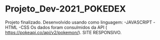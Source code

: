 # Projeto_Dev-2021_POKEDEX
Projeto finalizado.
Desenvolvido  usando como linguagem:
-JAVASCRIPT
-HTML
-CSS
 Os dados foram consulmidos da API ( https://pokeapi.co/api/v2/pokemon/).
 SITE RESPONSIVO.
